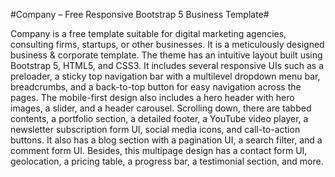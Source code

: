 #Company – Free Responsive Bootstrap 5 Business Template#

Company is a free template suitable for digital marketing agencies, consulting firms, startups, or other businesses. It is a meticulously designed business & corporate template. The theme has an intuitive layout built using Bootstrap 5, HTML5, and CSS3. It includes several responsive UIs such as a preloader, a sticky top navigation bar with a multilevel dropdown menu bar, breadcrumbs, and a back-to-top button for easy navigation across the pages. The mobile-first design also includes a hero header with hero images, a slider, and a header carousel. Scrolling down, there are tabbed contents, a portfolio section, a detailed footer, a YouTube video player, a newsletter subscription form UI, social media icons, and call-to-action buttons. It also has a blog section with a pagination UI, a search filter, and a comment form UI. Besides, this multipage design has a contact form UI, geolocation, a pricing table, a progress bar, a testimonial section, and more.
